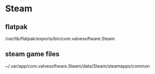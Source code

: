 # Steam

## flatpak
/var/lib/flatpak/exports/bin/com.valvesoftware.Steam

## steam game files
~/.var/app/com.valvesoftware.Steam/data/Steam/steamapps/common
